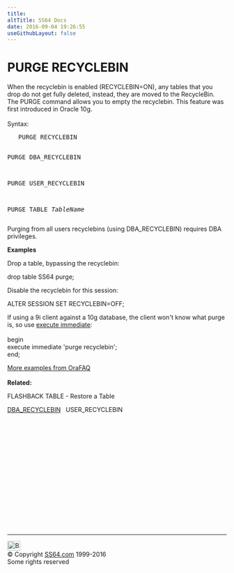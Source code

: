 ```yaml
---
title:
altTitle: SS64 Docs
date: 2016-09-04 19:26:55
useGithubLayout: false
---
```

<!-- #BeginLibraryItem "/Library/head_ora.lbi" --><!-- #EndLibraryItem --><h1>PURGE RECYCLEBIN</h1> 
<p>When the recyclebin is enabled (RECYCLEBIN=ON), any tables that you drop do not  get fully deleted, instead, they are moved to the RecycleBin. The PURGE command allows you to empty the recyclebin. This feature was first introduced in Oracle 10g. <br>
<br>
Syntax:</p>
<pre>   PURGE RECYCLEBIN

   PURGE DBA_RECYCLEBIN

   PURGE USER_RECYCLEBIN

   PURGE TABLE <i>TableName</i></pre>
<p>Purging  from all users recyclebins (using DBA_RECYCLEBIN) requires DBA privileges.</p>
<p><b>Examples</b></p>
<p>Drop a table, bypassing the recyclebin:</p>
<p class="code">drop table SS64 purge;</p>
<p>Disable the recyclebin for this session:</p>
<p class="code">ALTER SESSION SET RECYCLEBIN=OFF;</p>
<p>If using a  9i client against a 10g database, the client won't know what purge is, so use <a href="exec_imm.html">execute immediate</a>:<br>
<br>
<span class="code">begin<br>
execute immediate 'purge recyclebin';<br>
end;</span></p>
<p><a href="http://www.orafaq.com/node/968">More examples from OraFAQ </a><br>
<br>
<b>Related:</b></p>
<p>FLASHBACK TABLE - Restore a Table </p>
<p class="code"> <a href="../orad/DBA_RECYCLEBIN.html">DBA_RECYCLEBIN</a>&nbsp;&nbsp; USER_RECYCLEBIN</p><!-- #BeginLibraryItem "/Library/foot_ora.lbi" --><p>
<!-- oracle-footer -->
<ins class="adsbygoogle" style="display:inline-block;width:300px;height:250px" data-ad-client="ca-pub-6140977852749469" data-ad-slot="4275490898"></ins>
<script>
(adsbygoogle = window.adsbygoogle || []).push({});
</script></p>
<hr>
<div id="bl" class="footer"><a href="purge.html#"><img src="../images/top.png" width="30" height="22" alt="Back to the Top"></a></div>
<div id="br" class="footer, tagline">© Copyright <a href="http://ss64.com/">SS64.com</a> 1999-2016<br>
Some rights reserved</div><!-- #EndLibraryItem -->

